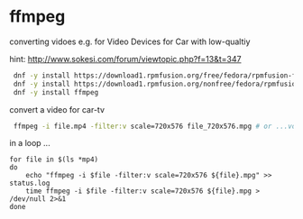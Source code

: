# ffmpeg

converting vidoes e.g. for Video Devices for Car with low-qualtiy

hint: http://www.sokesi.com/forum/viewtopic.php?f=13&t=347




```bash
 dnf -y install https://download1.rpmfusion.org/free/fedora/rpmfusion-free-release-$(rpm -E %fedora).noarch.rpm
 dnf -y install https://download1.rpmfusion.org/nonfree/fedora/rpmfusion-nonfree-release-$(rpm -E %fedora).noarch.rpm
 dnf -y install ffmpeg
```

convert a video for car-tv
```bash
 ffmpeg -i file.mp4 -filter:v scale=720x576 file_720x576.mpg # or ...vob
```

in a loop ...
```
for file in $(ls *mp4)
do 
	echo "ffmpeg -i $file -filter:v scale=720x576 ${file}.mpg" >> status.log
	time ffmpeg -i $file -filter:v scale=720x576 ${file}.mpg > /dev/null 2>&1
done 

```

